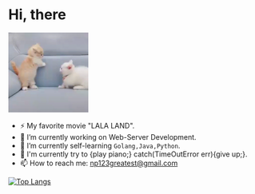 # Hi, there

<img src='./images/me.gif' alt='Hi' width="160"/>



- ⚡ My favorite movie "LALA LAND".
- 🔭 I’m currently working on Web-Server Development.
- 🌱 I’m currently self-learning `Golang,Java,Python`.
- 🎹 I'm currently try to {play piano;} catch(TimeOutError err){give up;}.
- 📫 How to reach me: np123greatest@gmail.com


[![Top Langs](https://github-readme-stats.vercel.app/api/top-langs/?username=NPgreatest)](https://github.com/Christmas/github-readme-stats)
